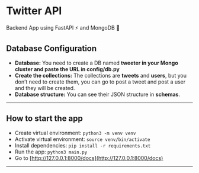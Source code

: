 # Twitter API

Backend App using FastAPI ⚡ and MongoDB 🍃


## Database Configuration

- **Database:** You need to create a DB named **tweeter in your Mongo cluster and paste the URL in config/db.py**
- **Create the collections:** The collections are **tweets** and **users**, but you don’t need to create them, you can go to post a tweet and post a user and they will be created.
- **Database structure:** You can see their JSON structure in **schemas**.

---

## How to start the app

- Create virtual environment: `python3 -m venv venv`
- Activate virtual environment: `source venv/bin/activate`
- Install dependencies: `pip install -r requirements.txt`
- Run the app: `python3 main.py`
- Go to [http://127.0.0.1:8000/docs](http://127.0.0.1:8000/docs)

---